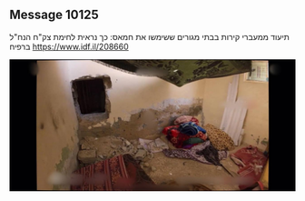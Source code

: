 ## Message 10125

תיעוד ממעברי קירות בבתי מגורים ששימשו את חמאס:
כך נראית לחימת צק"ח הנח"ל ברפיח
https://www.idf.il/208660

![Photo](./10125/10125_photo.jpg)

